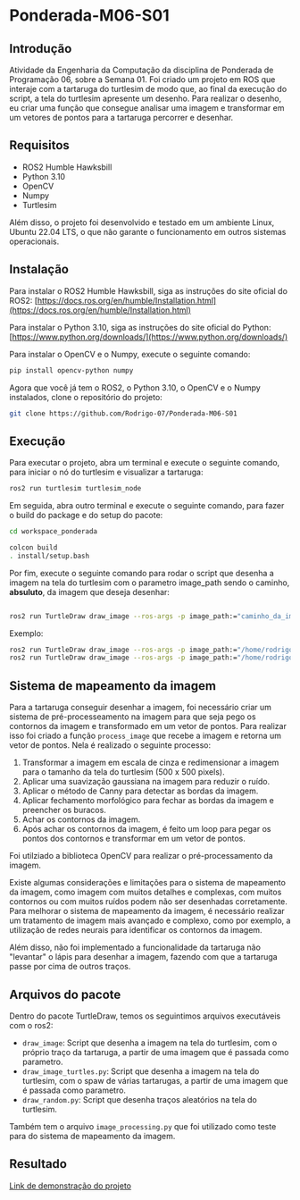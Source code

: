# Ponderada-M06-S01

## Introdução

Atividade da Engenharia da Computação da disciplina de Ponderada de Programação 06, sobre a Semana 01. Foi criado um projeto em ROS que interaje com a tartaruga do turtlesim de modo que, ao final da execução do script, a tela do turtlesim apresente um desenho. Para realizar o desenho, eu criar uma função que consegue analisar uma imagem e transformar em um vetores de pontos para a tartaruga percorrer e desenhar.

## Requisitos

- ROS2 Humble Hawksbill
- Python 3.10
- OpenCV
- Numpy
- Turtlesim
  
Além disso, o projeto foi desenvolvido e testado em um ambiente Linux, Ubuntu 22.04 LTS, o que não garante o funcionamento em outros sistemas operacionais.

## Instalação

Para instalar o ROS2 Humble Hawksbill, siga as instruções do site oficial do ROS2: [https://docs.ros.org/en/humble/Installation.html](https://docs.ros.org/en/humble/Installation.html)

Para instalar o Python 3.10, siga as instruções do site oficial do Python: [https://www.python.org/downloads/](https://www.python.org/downloads/)

Para instalar o OpenCV e o Numpy, execute o seguinte comando:

```bash
pip install opencv-python numpy
```

Agora que você já tem o ROS2, o Python 3.10, o OpenCV e o Numpy instalados, clone o repositório do projeto:

```bash
git clone https://github.com/Rodrigo-07/Ponderada-M06-S01
```

## Execução


Para executar o projeto, abra um terminal e execute o seguinte comando, para iniciar o nó do turtlesim e visualizar a tartaruga:

```bash
ros2 run turtlesim turtlesim_node
```

Em seguida, abra outro terminal e execute o seguinte comando, para fazer o build do package e do setup do pacote:

```bash
cd workspace_ponderada

colcon build
. install/setup.bash
```

Por fim, execute o seguinte comando para rodar o script que desenha a imagem na tela do turtlesim com o parametro image_path sendo o caminho, **absuluto**, da imagem que deseja desenhar:

```bash

ros2 run TurtleDraw draw_image --ros-args -p image_path:="caminho_da_imagem"
```
Exemplo:

```bash
ros2 run TurtleDraw draw_image --ros-args -p image_path:="/home/rodrigo-07/Github/Ponderada-M06-S01/images_test/twitter.jpeg"
ros2 run TurtleDraw draw_image --ros-args -p image_path:="/home/rodrigo-07/Github/Ponderada-M06-S01/images_test/star.jpeg"
```

## Sistema de mapeamento da imagem

Para a tartaruga conseguir desenhar a imagem, foi necessário criar um sistema de pré-processeamento na imagem para que seja pego os contornos da imagem e transformado em um vetor de pontos. Para realizar isso foi criado a função `process_image` que recebe a imagem e retorna um vetor de pontos. Nela é realizado o seguinte processo:

1. Transformar a imagem em escala de cinza e redimensionar a imagem para o tamanho da tela do turtlesim (500 x 500 pixels).
2. Aplicar uma suavização gaussiana na imagem para reduzir o ruído.
3. Aplicar o método de Canny para detectar as bordas da imagem.
4. Aplicar fechamento morfológico para fechar as bordas da imagem e preencher os buracos.
5. Achar os contornos da imagem.
6. Após achar os contornos da imagem, é feito um loop para pegar os pontos dos contornos e transformar em um vetor de pontos.

Foi utilziado a biblioteca OpenCV para realizar o pré-processamento da imagem.

Existe algumas considerações e limitações para o sistema de mapeamento da imagem, como imagem com muitos detalhes e complexas, com muitos contornos ou com muitos ruídos podem não ser desenhadas corretamente. Para melhorar o sistema de mapeamento da imagem, é necessário realizar um tratamento de imagem mais avançado e complexo, como por exemplo, a utilização de redes neurais para identificar os contornos da imagem.

Além disso, não foi implementado a funcionalidade da tartaruga não "levantar" o lápis para desenhar a imagem, fazendo com que a tartaruga passe por cima de outros traços.

## Arquivos do pacote

Dentro do pacote TurtleDraw, temos os seguintimos arquivos executáveis com o ros2:

- `draw_image`: Script que desenha a imagem na tela do turtlesim, com o próprio traço da tartaruga, a partir de uma imagem que é passada como parametro.
- `draw_image_turtles.py`: Script que desenha a imagem na tela do turtlesim, com o spaw de várias tartarugas, a partir de uma imagem que é passada como parametro. 
- `draw_random.py`: Script que desenha traços aleatórios na tela do turtlesim.

Também tem o arquivo `image_processing.py` que foi utilizado como teste para do sistema de mapeamento da imagem.

## Resultado

[Link de demonstração do projeto](https://youtu.be/6QBUj5jXsGg)
